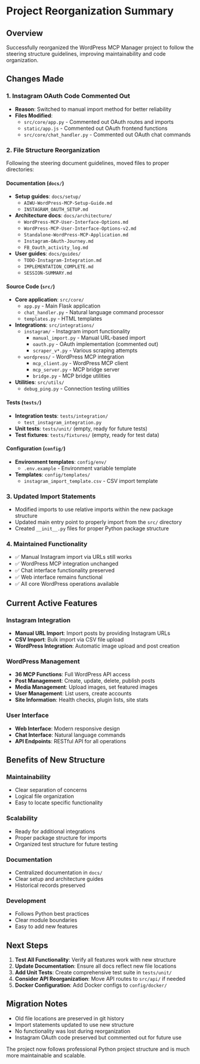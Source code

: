 # Project Reorganization Summary

## Overview
Successfully reorganized the WordPress MCP Manager project to follow the steering structure guidelines, improving maintainability and code organization.

## Changes Made

### 1. Instagram OAuth Code Commented Out
- **Reason**: Switched to manual import method for better reliability
- **Files Modified**:
  - `src/core/app.py` - Commented out OAuth routes and imports
  - `static/app.js` - Commented out OAuth frontend functions  
  - `src/core/chat_handler.py` - Commented out OAuth chat commands

### 2. File Structure Reorganization
Following the steering document guidelines, moved files to proper directories:

#### Documentation (`docs/`)
- **Setup guides**: `docs/setup/`
  - `AIWU-WordPress-MCP-Setup-Guide.md`
  - `INSTAGRAM_OAUTH_SETUP.md`
- **Architecture docs**: `docs/architecture/`
  - `WordPress-MCP-User-Interface-Options.md`
  - `WordPress-MCP-User-Interface-Options-v2.md`
  - `Standalone-WordPress-MCP-Application.md`
  - `Instagram-OAuth-Journey.md`
  - `FB_Oauth_activity_log.md`
- **User guides**: `docs/guides/`
  - `TODO-Instagram-Integration.md`
  - `IMPLEMENTATION_COMPLETE.md`
  - `SESSION-SUMMARY.md`

#### Source Code (`src/`)
- **Core application**: `src/core/`
  - `app.py` - Main Flask application
  - `chat_handler.py` - Natural language command processor
  - `templates.py` - HTML templates
- **Integrations**: `src/integrations/`
  - `instagram/` - Instagram import functionality
    - `manual_import.py` - Manual URL-based import
    - `oauth.py` - OAuth implementation (commented out)
    - `scraper_v*.py` - Various scraping attempts
  - `wordpress/` - WordPress MCP integration
    - `mcp_client.py` - WordPress MCP client
    - `mcp_server.py` - MCP bridge server
    - `bridge.py` - MCP bridge utilities
- **Utilities**: `src/utils/`
  - `debug_ping.py` - Connection testing utilities

#### Tests (`tests/`)
- **Integration tests**: `tests/integration/`
  - `test_instagram_integration.py`
- **Unit tests**: `tests/unit/` (empty, ready for future tests)
- **Test fixtures**: `tests/fixtures/` (empty, ready for test data)

#### Configuration (`config/`)
- **Environment templates**: `config/env/`
  - `.env.example` - Environment variable template
- **Templates**: `config/templates/`
  - `instagram_import_template.csv` - CSV import template

### 3. Updated Import Statements
- Modified imports to use relative imports within the new package structure
- Updated main entry point to properly import from the `src/` directory
- Created `__init__.py` files for proper Python package structure

### 4. Maintained Functionality
- ✅ Manual Instagram import via URLs still works
- ✅ WordPress MCP integration unchanged
- ✅ Chat interface functionality preserved
- ✅ Web interface remains functional
- ✅ All core WordPress operations available

## Current Active Features

### Instagram Integration
- **Manual URL Import**: Import posts by providing Instagram URLs
- **CSV Import**: Bulk import via CSV file upload
- **WordPress Integration**: Automatic image upload and post creation

### WordPress Management
- **36 MCP Functions**: Full WordPress API access
- **Post Management**: Create, update, delete, publish posts
- **Media Management**: Upload images, set featured images
- **User Management**: List users, create accounts
- **Site Information**: Health checks, plugin lists, site stats

### User Interface
- **Web Interface**: Modern responsive design
- **Chat Interface**: Natural language commands
- **API Endpoints**: RESTful API for all operations

## Benefits of New Structure

### Maintainability
- Clear separation of concerns
- Logical file organization
- Easy to locate specific functionality

### Scalability
- Ready for additional integrations
- Proper package structure for imports
- Organized test structure for future testing

### Documentation
- Centralized documentation in `docs/`
- Clear setup and architecture guides
- Historical records preserved

### Development
- Follows Python best practices
- Clear module boundaries
- Easy to add new features

## Next Steps

1. **Test All Functionality**: Verify all features work with new structure
2. **Update Documentation**: Ensure all docs reflect new file locations
3. **Add Unit Tests**: Create comprehensive test suite in `tests/unit/`
4. **Consider API Reorganization**: Move API routes to `src/api/` if needed
5. **Docker Configuration**: Add Docker configs to `config/docker/`

## Migration Notes

- Old file locations are preserved in git history
- Import statements updated to use new structure
- No functionality was lost during reorganization
- Instagram OAuth code preserved but commented out for future use

The project now follows professional Python project structure and is much more maintainable and scalable.
